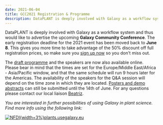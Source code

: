 ```yaml
---
date: 2021-06-04
title: GCC2021 Registration & Programme
description: DataPLANT is deeply involved with Galaxy as a workflow system and thus would like to advertise the upcoming Galaxy Community Conference. The early registration deadline for the 2021 event has been moved back to June 8. This gives you more time to take advantage of the 50% discount off full registration prices, so make sure you sign up now so you don't miss out.
---
```


DataPLANT is deeply involved with Galaxy as a workflow system and thus would like to advertise the upcoming **Galaxy Community Conference**. The early registration deadline for the 2021 event has been moved back to **June 8**. This gives you more time to take advantage of the 50% discount off full registration prices, so make sure you [sign up now](https://www.vibconferences.be/events/gcc2021-virtual-edition#attendees) so you don't miss out.

The [draft programme](https://gcc2021.sched.com/) and the speakers are now also available online. Please bear in mind that the times are set for the Europe/Middle East/Africa - Asia/Pacific window, and that the same schedule will run 9 hours later for the Americas. The availability of the speakers for the Q&A session will depend on the time zone in which they are located. [Posters and demo abstracts](https://www.vibconferences.be/events/gcc2021-virtual-edition#abstracts) can still be submitted until the 14th of June. For any questions please contact our local liaison [Beatriz](https://training.galaxyproject.org/training-material/hall-of-fame/beatrizserrano/).

*You are interested in further possibilities of using Galaxy in plant science. Find more info using the following link:*

[![NFDI](/src/assets/images/branding/Galaxy.svg "Onboarding Strategy"){width=3%}](https://plants.usegalaxy.eu/)[plants.usegalaxy.eu](https://plants.usegalaxy.eu/)
